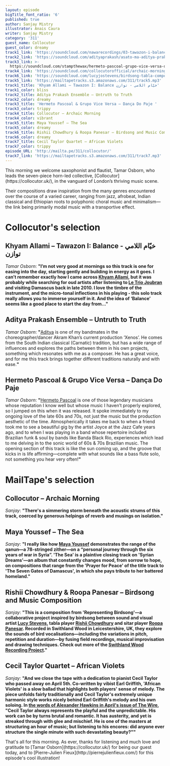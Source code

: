 ```yaml
---
layout: episode
bigTitle_font_ratio: '6'
published: true
author: Sanjay Mistry
illustrator: Anais Caura
writer: Sanjay Mistry
category: '311'
guest_name: Collocutor
guest_color: dreamy
track1_link: 'https://soundcloud.com/nawarecordings/03-tawazon-i-balance'
track2_link: 'https://soundcloud.com/adityaprakash/asato-ma-aditya-prakash'
track3_link: >-
  https://soundcloud.com/stampthewax/hermeto-pascoal-grupo-vice-versa-danca-do-paje-stw-premiere
track4_link: 'https://soundcloud.com/collocutorofficial/archaic-morning'
track6_link: 'https://soundcloud.com/lucyjostevens/birdsong-tabla-compo-2'
track5_link: 'https://mailtapetracks.s3.amazonaws.com/311/track5.mp3'
track1_title: 'Khyam Allami – Tawazon I: Balance خيّام اللامي - توازن'
track1_color: bliss
track2_title: Aditya Prakash Ensemble – Untruth to Truth
track2_color: dreamy
track3_title: 'Hermeto Pascoal & Grupo Vice Versa – Dança Do Paje '
track3_color: trippy
track4_title: Collocutor – Archaic Morning
track4_color: vibrant
track5_title: Maya Youssef – The Sea
track5_color: dreamy
track6_title: Rishii Chowdhury & Roopa Panesar – Birdsong and Music Composition
track6_color: dreamy
track7_title: Cecil Taylor Quartet – African Violets
track7_color: trippy
episode_URL: 'http://mailta.pe/311/collocutor/'
track7_link: 'https://mailtapetracks.s3.amazonaws.com/311/track7.mp3'
---
```

<p id="introduction">This morning we welcome saxophonist and flautist, Tamar Osborn, who leads the seven-piece horn-led collective, [Collocutor](https://collocutor.uk/), in the vanguard of London’s thriving music scene.</p>
<p>Their compositions draw inspiration from the many genres encountered over the course of a varied career, ranging from jazz, afrobeat, Indian classical and Ethiopian roots to polyphonic choral music and minimalism—the link being primarily modal music with a transportive effect.</p>


# Collocutor's selection


## Khyam Allami – Tawazon I: Balance خيّام اللامي - توازن
_Tamar Osborn_: **"**I’m not very good at mornings so this track is one for easing into the day, starting gently and building in energy as it goes. I can’t remember exactly how I came across [Khyam Allami](http://www.khyamallami.com/site/), but it was probably while searching for oud artists after listening to [Le Trio Joubran](http://www.letriojoubran.com/) and visiting Damascus back in late 2010. I love the timbre of the instrument, and the micro-tonal inflections in his playing - this solo track really allows you to immerse yourself in it. And the idea of ‘Balance’ seems like a good place to start the day from...**"**

## Aditya Prakash Ensemble – Untruth to Truth
_Tamar Osborn_: **"**[Aditya](http://adityaprakashmusic.com/) is one of my bandmates in the choreographer/dancer Akram Khan’s current production ‘Xenos’. He comes from the South Indian classical (Carnatic) tradition, but has a wide range of influences and explores the paths between them in his own projects, something which resonates with me as a composer. He has a great voice, and for me this track brings together different traditions naturally and with ease.**"**

## Hermeto Pascoal & Grupo Vice Versa – Dança Do Paje 
_Tamar Osborn_: **"**[Hermeto Pascoal](http://www.hermetopascoal.com.br/) is one of those legendary musicians whose reputation I know well but whose music I haven’t properly explored, so I jumped on this when it was released. It spoke immediately to my ongoing love of the late 60s and 70s, not just the music but the production aesthetic of the time. Atmospherically it takes me back to when a friend took me to see a beautiful gig by the artist Joyce at the Jazz Cafe years ago, and to when I was playing in a band whose repertoire included Brazilian funk & soul by bands like Banda Black Rio, experiences which lead to me delving in to the sonic world of 60s & 70s Brazilian music. The opening section of this track is like the sun coming up, and the groove that kicks in is life affirming—complete with what sounds like a bass flute solo, not something you hear very often!**"**


# MailTape's selection

## Collocutor – Archaic Morning
_Sanjay_: **"**There's a simmering storm beneath the acoustic strums of this track, coerced by generous helpings of reverb and musings on isolation.**"**

## Maya Youssef – The Sea
_Sanjay_: **"**I really like how [Maya Youssef](https://mayayoussef.com/) demonstrates the range of the qanun—a 78-stringed zither—on a “personal journey through the six years of war in Syria”. 'The Sea' is a plaintive closing track on 'Syrian Dreams'—an album that constantly changes mood, from sorrow to hope, on compositions that range from the 'Prayer for Peace' of the title track to 'The Seven Gates of Damascus', in which she pays tribute to her battered homeland.**"**

##  Rishii Chowdhury & Roopa Panesar – Birdsong and Music Composition
_Sanjay_: **"**This is a composition from 'Representing Birdsong'—a collaborative project inspired by birdsong between sound and visual artist [Lucy Stevens](https://lucystevens.co.uk/), tabla player [Rishii Chowdhury](https://twitter.com/tablarishii) and sitar player [Roopa Panesar](http://www.roopapanesar.com/). Recorded in Swithland Wood in Leicestershire, UK, they explore the sounds of bird vocalisations—including the variations in pitch, repetition and duration—by fusing field recordings, musical improvisation and drawing techniques. Check out more of the [Swithland Wood Recording Project](https://representingbirdsong.wordpress.com/).**"**

## Cecil Taylor Quartet – African Violets
_Sanjay_: **"**And we close the tape with a dedication to pianist Cecil Taylor who passed away on April 5th. Co-written by vibist Earl Griffith, 'African Violets' is a slow ballad that highlights both players' sense of melody. The piece unfolds fairly traditionally and Cecil Taylor's extremely unique harmonic style works nicely behind Earl Griffith's melody and his own soloing. In [the words of Alexander Hawkins in April's issue of The Wire](https://www.thewire.co.uk/in-writing/essays/alexander-hawkins-cecil-taylor), "Cecil Taylor always represents the playful and the unpredictable. His work can be by turns brutal and romantic. It has austerity, and yet is streaked through with glee and mischief. He is one of the masters at structuring an hour of music; but listening to his encores: did anyone ever structure the single minute with such devastating beauty?"**"**

<p id="outroduction">That's all for this morning. As ever, thanks for listening and much love and gratitude to [Tamar Osborn](https://collocutor.uk/) for being our guest today, and to [Pierre-Julien Fieux](http://pierrejulienfieux.com/) for this episode's cool illustration!</p>
